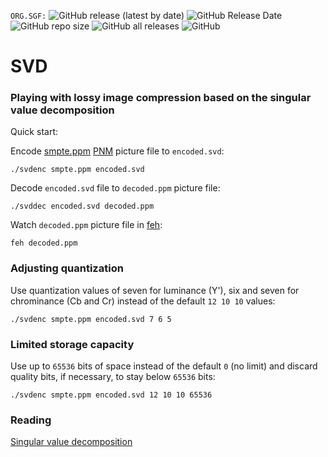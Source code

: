 `ORG.SGF:`
![GitHub release (latest by date)](https://img.shields.io/github/v/release/Special-graphic-formats/svd)
![GitHub Release Date](https://img.shields.io/github/release-date/Special-graphic-formats/svd)
![GitHub repo size](https://img.shields.io/github/repo-size/Special-graphic-formats/svd)
![GitHub all releases](https://img.shields.io/github/downloads/Special-graphic-formats/svd/total)
![GitHub](https://img.shields.io/github/license/Special-graphic-formats/svd)  

# SVD

### Playing with lossy image compression based on the singular value decomposition

Quick start:

Encode [smpte.ppm](smpte.ppm) [PNM](https://en.wikipedia.org/wiki/Netpbm) picture file to ```encoded.svd```:

```
./svdenc smpte.ppm encoded.svd
```

Decode ```encoded.svd``` file to ```decoded.ppm``` picture file:

```
./svddec encoded.svd decoded.ppm
```

Watch ```decoded.ppm``` picture file in [feh](https://feh.finalrewind.org/):

```
feh decoded.ppm
```

### Adjusting quantization

Use quantization values of seven for luminance (Y'), six and seven for chrominance (Cb and Cr) instead of the default ```12 10 10``` values:

```
./svdenc smpte.ppm encoded.svd 7 6 5
```

### Limited storage capacity

Use up to ```65536``` bits of space instead of the default ```0``` (no limit) and discard quality bits, if necessary, to stay below ```65536``` bits:

```
./svdenc smpte.ppm encoded.svd 12 10 10 65536
```

### Reading

[Singular value decomposition](https://en.wikipedia.org/wiki/Singular_value_decomposition)
